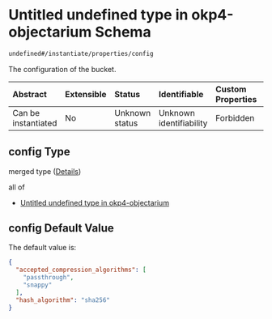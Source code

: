 # Untitled undefined type in okp4-objectarium Schema

```txt
undefined#/instantiate/properties/config
```

The configuration of the bucket.

| Abstract            | Extensible | Status         | Identifiable            | Custom Properties | Additional Properties | Access Restrictions | Defined In                                                                     |
| :------------------ | :--------- | :------------- | :---------------------- | :---------------- | :-------------------- | :------------------ | :----------------------------------------------------------------------------- |
| Can be instantiated | No         | Unknown status | Unknown identifiability | Forbidden         | Allowed               | none                | [okp4-objectarium.json\*](schema/okp4-objectarium.json "open original schema") |

## config Type

merged type ([Details](okp4-objectarium-instantiatemsg-properties-config.md))

all of

*   [Untitled undefined type in okp4-objectarium](okp4-objectarium-instantiatemsg-properties-config-allof-0.md "check type definition")

## config Default Value

The default value is:

```json
{
  "accepted_compression_algorithms": [
    "passthrough",
    "snappy"
  ],
  "hash_algorithm": "sha256"
}
```
